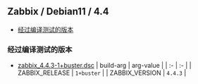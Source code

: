 ## Zabbix / Debian11 / 4.4 <!-- omit in toc -->

- [经过编译测试的版本](#经过编译测试的版本)


### 经过编译测试的版本
- [zabbix_4.4.3-1+buster.dsc](http://repo.zabbix.com/zabbix/4.4/debian/pool/main/z/zabbix/zabbix_4.4.3-1+buster.dsc)
  | build-arg | arg-value |
  |     :-    |     :-    |
  | ZABBIX_RELEASE | `1+buster` |
  | ZABBIX_VERSION | `4.4.3` |
